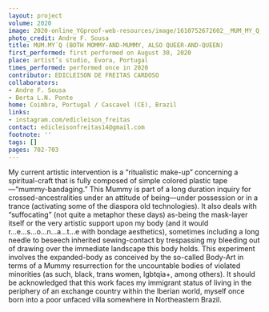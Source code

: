 ```yaml
---
layout: project
volume: 2020
image: 2020-online_YGproof-web-resources/image/1610752672602__MUM_MY_Q__both_Mommy_and_Mummy__also_Queer_and_Queen_--Edicleison_de_Freitas_Cardoso.png
photo_credit: Andre F. Sousa
title: MUM.MY´Q (BOTH MOMMY-AND-MUMMY, ALSO QUEER-AND-QUEEN)
first_performed: first performed on August 30, 2020
place: artist’s studio, Evora, Portugal
times_performed: performed once in 2020
contributor: EDICLEISON DE FREITAS CARDOSO
collaborators:
- Andre F. Sousa
- Berta L.N. Ponte
home: Coimbra, Portugal / Cascavel (CE), Brazil
links:
- instagram.com/edicleison_freitas
contact: edicleisonfreitas14@gmail.com
footnote: ''
tags: []
pages: 702-703
---
```

My current artistic intervention is a “ritualistic make-up” concerning a spiritual-craft that is fully composed of simple colored plastic tape—“mummy-bandaging.” This Mummy is part of a long duration inquiry for crossed-ancestralities under an attitude of being—under possession or in a trance (activating some of the diaspora old technologies). It also deals with “suffocating” (not quite a metaphor these days) as-being the mask-layer itself or the very artistic support upon my body (and it would r...e...s...o...n...a...t...e with bondage aesthetics), sometimes including a long needle to beseech inherited sewing-contact by trespassing my bleeding out of drawing over the immediate landscape this body holds. This experiment involves the expanded-body as conceived by the so-called Body-Art in terms of a Mummy resurrection for the uncountable bodies of violated minorities (as such, black, trans women, lgbtqia+, among others). It should be acknowledged that this work faces my immigrant status of living in the periphery of an exchange country within the Iberian world, myself once born into a poor unfaced villa somewhere in Northeastern Brazil.
